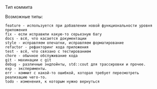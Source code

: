 Тип коммита

Возможные типы:

    feature - используется при добавлении новой функциональности уровня приложения
    fix - если исправили какую-то серьезную багу
    docs - всё, что касается документации
    style - исправляем опечатки, исправляем форматирование
    refactor - рефакторинг кода приложения
    test - всё, что связано с тестированием
    chore - обычное обслуживание кода
    git - махинации с git
    debug - различные эндпойнты, std::cout для трассировки и прочее.
    exp - эксперименты.
    err - коммит с какой-то ошибкой, которая требует пересмотреть реализацию чего-то.
    todo - изменения, к которым нужно вернуться